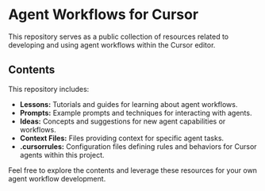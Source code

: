 # Agent Workflows for Cursor

This repository serves as a public collection of resources related to developing and using agent workflows within the Cursor editor.

## Contents

This repository includes:

*   **Lessons:** Tutorials and guides for learning about agent workflows.
*   **Prompts:** Example prompts and techniques for interacting with agents.
*   **Ideas:** Concepts and suggestions for new agent capabilities or workflows.
*   **Context Files:** Files providing context for specific agent tasks.
*   **.cursorrules:** Configuration files defining rules and behaviors for Cursor agents within this project.

Feel free to explore the contents and leverage these resources for your own agent workflow development. 